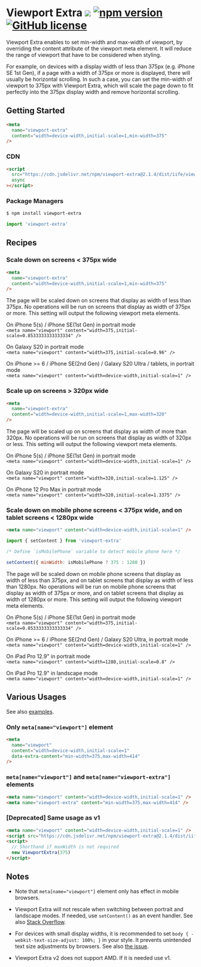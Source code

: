 # Viewport Extra [![](https://data.jsdelivr.com/v1/package/npm/viewport-extra/badge)](https://www.jsdelivr.com/package/npm/viewport-extra) [![npm version](https://img.shields.io/npm/v/viewport-extra.svg?style=flat-square)](https://www.npmjs.com/package/viewport-extra) [![GitHub license](https://img.shields.io/badge/license-MIT-green.svg?style=flat-square)](https://github.com/dsktschy/viewport-extra/blob/master/LICENSE.txt)

Viewport Extra enables to set min-width and max-width of viewport, by overriding the content attribute of the viewport meta element. It will reduce the range of viewport that have to be considered when styling.

For example, on devices with a display width of less than 375px (e.g. iPhone SE 1st Gen), if a page with a width of 375px or more is displayed, there will usually be horizontal scrolling. In such a case, you can set the min-width of viewport to 375px with Viewport Extra, which will scale the page down to fit perfectly into the 375px display width and remove horizontal scrolling.

## Getting Started

```html
<meta
  name="viewport-extra"
  content="width=device-width,initial-scale=1,min-width=375"
/>
```

### CDN

<!-- x-release-please-start-version -->

```html
<script
  src="https://cdn.jsdelivr.net/npm/viewport-extra@2.1.4/dist/iife/viewport-extra.min.js"
  async
></script>
```

<!-- x-release-please-end-version -->

### Package Managers

```sh
$ npm install viewport-extra
```

```js
import 'viewport-extra'
```

## Recipes

### Scale down on screens < 375px wide

```html
<meta
  name="viewport-extra"
  content="width=device-width,initial-scale=1,min-width=375"
/>
```

The page will be scaled down on screens that display as width of less than 375px. No operations will be run on screens that display as width of 375px or more. This setting will output the following viewport meta elements.

On iPhone 5(s) / iPhone SE(1st Gen) in portrait mode  
`<meta name="viewport" content="width=375,initial-scale=0.8533333333333334" />`

On Galaxy S20 in portrait mode  
`<meta name="viewport" content="width=375,initial-scale=0.96" />`

On iPhone >= 6 / iPhone SE(2nd Gen) / Galaxy S20 Ultra / tablets, in portrait mode  
`<meta name="viewport" content="width=device-width,initial-scale=1" />`

### Scale up on screens > 320px wide

```html
<meta
  name="viewport-extra"
  content="width=device-width,initial-scale=1,max-width=320"
/>
```

The page will be scaled up on screens that display as width of more than 320px. No operations will be run on screens that display as width of 320px or less. This setting will output the following viewport meta elements.

On iPhone 5(s) / iPhone SE(1st Gen) in portrait mode  
`<meta name="viewport" content="width=device-width,initial-scale=1" />`

On Galaxy S20 in portrait mode  
`<meta name="viewport" content="width=320,initial-scale=1.125" />`

On iPhone 12 Pro Max in portrait mode  
`<meta name="viewport" content="width=320,initial-scale=1.3375" />`

### Scale down on mobile phone screens < 375px wide, and on tablet screens < 1280px wide

```html
<meta name="viewport" content="width=device-width,initial-scale=1" />
```

```js
import { setContent } from 'viewport-extra'

/* Define `isMobilePhone` variable to detect mobile phone here */

setContent({ minWidth: isMobilePhone ? 375 : 1280 })
```

The page will be scaled down on mobile phone screens that display as width of less than 375px, and on tablet screens that display as width of less than 1280px. No operations will be run on mobile phone screens that display as width of 375px or more, and on tablet screens that display as width of 1280px or more. This setting will output the following viewport meta elements.

On iPhone 5(s) / iPhone SE(1st Gen) in portrait mode  
`<meta name="viewport" content="width=375,initial-scale=0.8533333333333334" />`

On iPhone >= 6 / iPhone SE(2nd Gen) / Galaxy S20 Ultra, in portrait mode  
`<meta name="viewport" content="width=device-width,initial-scale=1" />`

On iPad Pro 12.9" in portrait mode  
`<meta name="viewport" content="width=1280,initial-scale=0.8" />`

On iPad Pro 12.9" in landscape mode  
`<meta name="viewport" content="width=device-width,initial-scale=1" />`

## Various Usages

See also [examples](https://github.com/dsktschy/viewport-extra/tree/master/examples).

### Only `meta[name="viewport"]` element

```html
<meta
  name="viewport"
  content="width=device-width,initial-scale=1"
  data-extra-content="min-width=375,max-width=414"
/>
```

### `meta[name="viewport"]` and `meta[name="viewport-extra"]` elements

```html
<meta name="viewport" content="width=device-width,initial-scale=1" />
<meta name="viewport-extra" content="min-width=375,max-width=414" />
```

### [Deprecated] Same usage as v1

<!-- x-release-please-start-version -->

```html
<meta name="viewport" content="width=device-width,initial-scale=1" />
<script src="https://cdn.jsdelivr.net/npm/viewport-extra@2.1.4/dist/iife/viewport-extra.min.js"></script>
<script>
  // Shorthand if maxWidth is not required
  new ViewportExtra(375)
</script>
```

<!-- x-release-please-end-version -->

## Notes

- Note that `meta[name="viewport"]` element only has effect in mobile browsers.

- Viewport Extra will not rescale when switching between portrait and landscape modes. If needed, use `setContent()` as an event handler. See also [Stack Overflow](https://stackoverflow.com/questions/12452349).

- For devices with small display widths, it is recommended to set `body { -webkit-text-size-adjust: 100%; }` in your style. It prevents unintended text size adjustments by browsers. See also [the issue](https://github.com/dsktschy/viewport-extra/issues/17).

- Viewport Extra v2 does not support AMD. If it is needed use v1.
